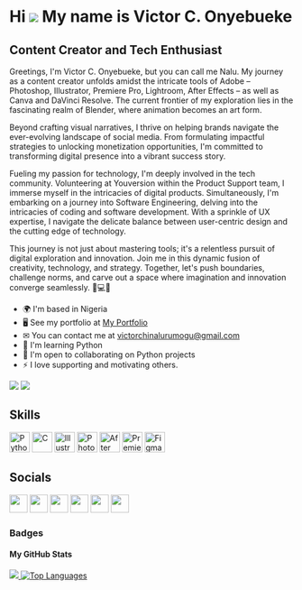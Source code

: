 # Hi ![](https://user-images.githubusercontent.com/18350557/176309783-0785949b-9127-417c-8b55-ab5a4333674e.gif) My name is Victor C. Onyebueke

## Content Creator and Tech Enthusiast

Greetings, I'm Victor C. Onyebueke, but you can call me Nalu. My journey as a content creator unfolds amidst the intricate tools of Adobe – Photoshop, Illustrator, Premiere Pro, Lightroom, After Effects – as well as Canva and DaVinci Resolve. The current frontier of my exploration lies in the fascinating realm of Blender, where animation becomes an art form.

Beyond crafting visual narratives, I thrive on helping brands navigate the ever-evolving landscape of social media. From formulating impactful strategies to unlocking monetization opportunities, I'm committed to transforming digital presence into a vibrant success story.

Fueling my passion for technology, I'm deeply involved in the tech community. Volunteering at Youversion within the Product Support team, I immerse myself in the intricacies of digital products. Simultaneously, I'm embarking on a journey into Software Engineering, delving into the intricacies of coding and software development. With a sprinkle of UX expertise, I navigate the delicate balance between user-centric design and the cutting edge of technology.

This journey is not just about mastering tools; it's a relentless pursuit of digital exploration and innovation. Join me in this dynamic fusion of creativity, technology, and strategy. Together, let's push boundaries, challenge norms, and carve out a space where imagination and innovation converge seamlessly. 🚀💻🎨

- 🌍 I'm based in Nigeria
- 🖥 See my portfolio at [My Portfolio](http://www.canva.com/design/DAFtq8Nzkqw/UwfEb6ubdwd5CSysRw3qsg/edit?utm_content=DAFtq8Nzkqw&utm_campaign=designshare&utm_medium=link2&utm_source=sharebutton)
- ✉ You can contact me at [victorchinalurumogu@gmail.com](mailto:victorchinalurumogu@gmail.com)
- 🧠 I'm learning Python
- 🤝 I'm open to collaborating on Python projects
- ⚡ I love supporting and motivating others.

<a href="https://www.github.com/VictorNalu" target="_blank" rel="noreferrer"><img src="https://img.shields.io/github/followers/VictorNalu?logo=github&style=for-the-badge&color=0891b2&labelColor=1c1917" /></a>
<a href="https://www.x.com/Nalu" target="_blank" rel="noreferrer"><img src="https://img.shields.io/twitter/follow/Nalu?logo=twitter&style=for-the-badge&color=0891b2&labelColor=1c1917"/></a>

## Skills

<p align="left">
  <a href="https://www.python.org/" target="_blank" rel="noreferrer"><img src="https://raw.githubusercontent.com/danielcranney/readme-generator/main/public/icons/skills/python-colored.svg" width="36" height="36" alt="Python" /></a>
  <a href="https://docs.microsoft.com/en-us/cpp/?view=msvc-170" target="_blank" rel="noreferrer"><img src="https://raw.githubusercontent.com/danielcranney/readme-generator/main/public/icons/skills/c-colored.svg" width="36" height="36" alt="C" /></a>
  <a href="https://www.adobe.com/uk/products/illustrator.html" target="_blank" rel="noreferrer"><img src="https://raw.githubusercontent.com/danielcranney/readme-generator/main/public/icons/skills/illustrator-colored.svg" width="36" height="36" alt="Illustrator" /></a>
  <a href="https://www.adobe.com/uk/products/photoshop.html" target="_blank" rel="noreferrer"><img src="https://raw.githubusercontent.com/danielcranney/readme-generator/main/public/icons/skills/photoshop-colored.svg" width="36" height="36" alt="Photoshop" /></a>
  <a href="https://www.adobe.com/uk/products/aftereffects.html" target="_blank" rel="noreferrer"><img src="https://raw.githubusercontent.com/danielcranney/readme-generator/main/public/icons/skills/aftereffects-colored.svg" width="36" height="36" alt="After Effects" /></a>
  <a href="https://www.adobe.com/uk/products/premiere.html" target="_blank" rel="noreferrer"><img src="https://raw.githubusercontent.com/danielcranney/readme-generator/main/public/icons/skills/premierepro-colored.svg" width="36" height="36" alt="Premiere Pro" /></a>
  <a href="https://www.figma.com/" target="_blank" rel="noreferrer"><img src="https://raw.githubusercontent.com/danielcranney/readme-generator/main/public/icons/skills/figma-colored.svg" width="36" height="36" alt="Figma" /></a>
</p>

## Socials

<p align="left">
  <a href="https://www.github.com/VictorNalu" target="_blank" rel="noreferrer"><img src="https://raw.githubusercontent.com/danielcranney/readme-generator/main/public/icons/socials/github.svg" width="32" height="32" /></a>
  <a href="http://www.instagram.com/Nalu" target="_blank" rel="noreferrer"><img src="https://raw.githubusercontent.com/danielcranney/readme-generator/main/public/icons/socials/instagram.svg" width="32" height="32" /></a>
  <a href="https://www.linkedin.com/in/VictorOnyebueke" target="_blank" rel="noreferrer"><img src="https://raw.githubusercontent.com/danielcranney/readme-generator/main/public/icons/socials/linkedin.svg" width="32" height="32" /></a>
  <a href="https://www.stackoverflow.com/users/Victor C. Onyebueke" target="_blank" rel="noreferrer"><img src="https://raw.githubusercontent.com/danielcranney/readme-generator/main/public/icons/socials/stackoverflow.svg" width="32" height="32" /></a>
  <a href="https://www.x.com/Nalu" target="_blank" rel="noreferrer"><img src="https://raw.githubusercontent.com/danielcranney/readme-generator/main/public/icons/socials/twitter.svg" width="32" height="32" /></a>
  <a href="https://www.youtube.com/@Nalustudios" target="_blank" rel="noreferrer"><img src="https://raw.githubusercontent.com/danielcranney/readme-generator/main/public/icons/socials/youtube.svg" width="32" height="32" /></a>
</p>

### Badges

#### My GitHub Stats
<a href="http://www.github.com/VictorNalu">
  <img src="https://github-readme-streak-stats.herokuapp.com/?user=VictorNalu&stroke=ffffff&background=1c1917&ring=facc15&fire=facc15&currStreakNum=ffffff&currStreakLabel=facc15&sideNums=ffffff&sideLabels=ffffff&dates=ffffff&hide_border=true" />
</a>

<a href="https://github.com/VictorNalu" align="left">
  <img src="https://github-readme-stats.vercel.app/api/top-langs/?username=VictorNalu&langs_count=10&title_color=facc15&text_color=ffffff&icon_color=0891b2&bg_color=1c1917&hide_border=true&locale=en&custom_title=Top%20%Languages" alt="Top Languages" />
</a>

